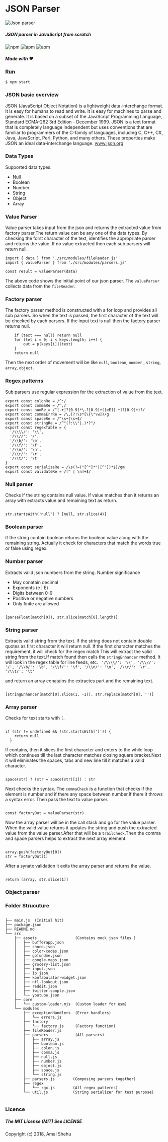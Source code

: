 # JSON Parser

![Json parser](/src/assets/images/screenshot.gif )

##### JSON parser in JavaScript from scratch

![npm](https://img.shields.io/npm/v/npm.svg?style=for-the-badge)
![apm](https://img.shields.io/badge/Node-9.8.0-brightgreen.svg?&style=for-the-badge)
![apm](https://img.shields.io/apm/l/vim-mode.svg?style=for-the-badge)

##### Made with &#10084;

### Run

```
$ npm start
```

### JSON basic overview

JSON (JavaScript Object Notation) is a lightweight data-interchange format. It is easy for humans to read and write. It is easy for machines to parse and generate. It is based on a subset of the JavaScript Programming Language, Standard ECMA-262 3rd Edition - December 1999. JSON is a text format that is completely language independent but uses conventions that are familiar to programmers of the C-family of languages, including C, C++, C#, Java, JavaScript, Perl, Python, and many others. These properties make JSON an ideal data-interchange language.
www.json.org

### Data Types

Supported data types.

- Null
- Boolean
- Number
- String
- Object
- Array

### Value Parser

Value parser takes input from the json and returns the extracted value from factory parser.The return value can be any one of the data types. By checking the forst character of the text, identifies the appropriate parser and returns the value. If no value extracted then each sub parsers will return null.

```
import { data } from './src/modules/fileReader.js'
import { valueParser } from './src/modules/parsers.js'

const result = valueParser(data)
```

The above code shows the initial point of our json parser. The `valueParser` collects data from the `fileReader`.

### Factory parser

The factory parser method is constructed with a for loop and provides all sub parsers. So when the text is passed, the first character of the text will be checked by each parsers. If the input text is null then the factory parser returns null.

```
    if (text === null) return null
    for (let i = 0; i < keys.length; i++) {
        out = p[keys[i]](text)
    }
    return null

```

Then the next order of movement will be like `null`, `boolean`, `number` , `string`, `array`, `object`.
### Regex patterns

Sub parsers use regular expression for the extraction of value from the text.

```
export const colonRe = /^:/
export const commaRe = /^,/
export const numRe = /^[-+]?[0-9]*\.?[0-9]+([eE][-+]?[0-9]+)?/
export const commaErrRe = /\,(?!\s*[\{\"\w])/g
export const spaceRe = /^\s+|\s+$/
export const stringRe = /^"(?:\\"|.)*?"/
export const regexTable = {
  '/\\\\/': '\\',
  '/\\//': '/',
  '/\\b/': '\b',
  '/\\f/': '\f',
  '/\\n/': '\n',
  '/\\r/': '\r',
  '/\\t/': '\t'
}
export const serializeRe = /\s(?=("[^"]*"|[^"])*$)/gm
export const validateRe = /[^ | \n]+$/

```

### Null parser

Checks if the string contains null value. If value matches then it returns an array with extracts value and remaining text as return.

```

str.startsWith('null') ? [null, str.slice(4)]

```

### Boolean parser

If the string contain boolean returns the boolean value along with the remaining string. Actually it check for characters that match the words true or false using regex.

### Number parser

Extracts valid json numbers from the string.
Number significance

- May conatain decimal
- Exponents (e | E)
- Digits between 0-9
- Positive or negative numbers
- Only finite are allowed

```

[parseFloat(match[0]), str.slice(match[0].length)]

```

### String parser

Extracts valid string from the text.
If the string does not contain double quotes as first character it will return null.
If the first character matches the requirement, it will check for the regex match.This will extract the valid string from the text.If match found then calls the `stringEnhancer` method. It will look in the regex table for line feeds, etc.
`
 '/\\\\/': '\\',
  '/\\//': '/',
  '/\\b/': '\b',
  '/\\f/': '\f',
  '/\\n/': '\n',
  '/\\r/': '\r',
  '/\\t/': '\t'` 
  
  and return an array conatains the extractes part and the remaining text.

```

[stringEnhancer(match[0].slice(1, -1)), str.replace(match[0], '')]

```

### Array parser
Checks for text starts with `[`.

```

if (str != undefined && !str.startsWith('[')) {
    return null
  }

```

If contains, then it slices the first character and enters to the while loop which continues till the last character matches closing square bracket.Next it will eliminates the spaces, tabs and new line  till it matches a valid character.

```

space(str) ? (str = space(str)[1]) : str

```
Next checks the syntax. The `commaCheck` is a function that checks if the element is number and if there any space between number,If there it throws a syntax error. Then pass the text to value parser.

```

const factoryOut = valueParser(str)

```

 Now the array parser will be in the call stack and go for the value parser. When the valid value returns it updates the string and push the extracted value from the value parser.After that will be a `trailCheck`.Then the comma and space parsers helps to extract the next array element.
 
 ```

 array.push(factoryOut[0])
 str = factoryOut[1]

 ```

After a synatx validation it exits the array parser and returns the value.

```

return [array, str.slice(1)]

```

### Object parser

### Folder Strucuture

```

├── main.js  (Initial hit)
├── package.json
├── README.md
└── src
    ├── assets                 (Contains mock json files )
    │   ├── bufferapp.json
    │   ├── choco.json
    │   ├── color-codes.json
    │   ├── gofundme.json
    │   ├── google-maps.json
    │   ├── grocery-list.json
    │   ├── input.json
    │   ├── ip.json
    │   ├── konfabulator-widget.json
    │   ├── nfl-lookout.json
    │   ├── reddit.json
    │   ├── twitter-sample.json
    │   └── youtube.json
    ├── core
    │   └── custom-loader.mjs  (Custom loader for esm)
    └── modules
        ├── exceptionHandlers  (Error handlers)
        │   └── errors.js
        ├── factory
        │   └── factory.js     (Factory function)
        ├── fileReader.js
        ├── parsers            (All parsers)
        │   ├── array.js
        │   ├── boolean.js
        │   ├── colon.js
        │   ├── comma.js
        │   ├── null.js
        │   ├── number.js
        │   ├── object.js
        │   ├── space.js
        │   └── string.js
        ├── parsers.js        (Composing parsers together)
        ├── regex
        │   └── rgx.js        (All regex patterns)
        └── util.js           (String serializer for test purpose)


```

### Licence

##### The MIT License (MIT) See LICENSE

Copyright (c) 2018, Amal Shehu

